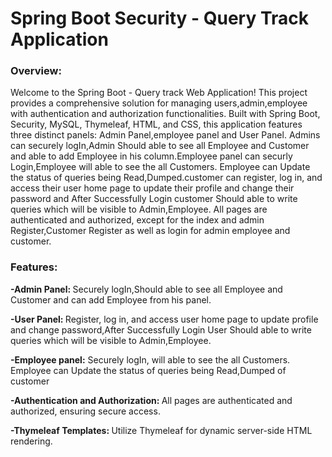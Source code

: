 <h1>Spring Boot Security - Query Track Application</h1>
<h3>Overview:</h3>
<p>Welcome to the Spring Boot - Query track Web Application! This project provides a comprehensive solution for managing users,admin,employee with authentication and authorization functionalities. Built with Spring Boot, Security, MySQL, Thymeleaf, HTML, and CSS, this application features three distinct panels: Admin Panel,employee panel and User Panel. Admins can securely logIn,Admin Should able to see all Employee and Customer and able to add Employee in his column.Employee panel can securly Login,Employee will able to see the all Customers. Employee can Update the status of queries being Read,Dumped.customer can register, log in, and access their user home page to update their profile and change their password and After Successfully Login customer Should able to write queries which will be visible to Admin,Employee. All pages are authenticated and authorized, except for the index and admin Register,Customer Register as well as login for admin employee and customer.</p>
<h3>Features:</h3>
<p><b> -Admin Panel: </b> Securely logIn,Should able to see all Employee and Customer and can add Employee from his panel.</p>
<p><b> -User Panel: </b>Register, log in, and access user home page to update profile and change password,After Successfully Login User Should able to write queries which will be visible to Admin,Employee.</p>
<p><b>-Employee panel:</b> Securely logIn, will able to see the all Customers. Employee can Update the status of queries being Read,Dumped of customer</p>
<p><b> -Authentication and Authorization: </b>All pages are authenticated and authorized, ensuring secure access.</p>
<p><b> -Thymeleaf Templates: </b> Utilize Thymeleaf for dynamic server-side HTML rendering.</p>


